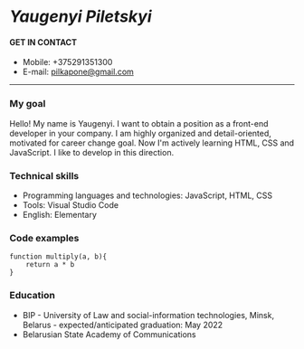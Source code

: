 # ***Yaugenyi Piletskyi***
#### GET IN CONTACT
* Mobile: +375291351300
* E-mail: pilkapone@gmail.com  
___  
### My goal  

Hello! My name is Yaugenyi. 
I want to obtain a position as a front-end developer in your company. I am highly organized and detail-oriented, motivated for career change goal. Now I'm actively learning HTML, CSS and JavaScript. I like to develop in this direction.  

### Technical skills  

* Programming languages and technologies: JavaScript, HTML, CSS
* Tools: Visual Studio Code
* English: Elementary  
### Code examples  
```  
function multiply(a, b){
    return a * b
}  
```  
### Education  

* BIP - University of Law and social-information technologies, Minsk, Belarus - expected/anticipated graduation: May 2022
* Belarusian State Academy of Communications
